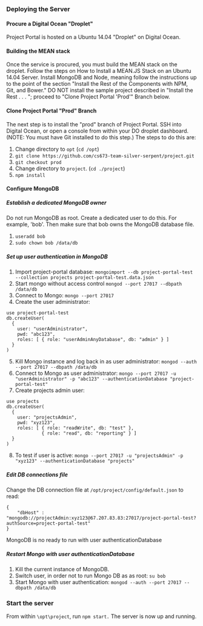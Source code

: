 ### Deploying the Server

#### Procure a Digital Ocean "Droplet"

Project Portal is hosted on a Ubuntu 14.04 "Droplet" on Digital Ocean.

#### Building the MEAN stack
Once the service is procured, you must build the MEAN stack on the droplet. Follow the steps on How to Install a MEAN.JS Stack on an Ubuntu 14.04 Server.
Install MongoDB and Node, meaning follow the instructions up to the point of the section "Install the Rest of the Components with NPM, Git, and Bower." DO NOT install the sample project described in "Install the Rest . . . "; proceed to "Clone Project Portal 'Prod'" Branch below.

#### Clone Project Portal "Prod" Branch

The next step is to install the "prod" branch of Project Portal. SSH into Digital Ocean, or open a console from within your DO droplet dashboard. (NOTE: You must have Git installed to do this step.) The steps to do this are:

1.  Change directory to `opt` (`cd /opt`)
2. `git clone https://github.com/cs673-team-silver-serpent/project.git`
3. `git checkout prod`
4. Change directory to `project`. (`cd ./project`)
5. `npm install`

#### Configure MongoDB

##### Establish a dedicated MongoDB owner
Do not run MongoDB as root. Create a dedicated user to do this. For example, 'bob'. Then make sure that bob owns the MongoDB database file.

1. `useradd bob`
2. `sudo chown bob /data/db`

##### Set up user authentication in MongoDB

1. Import project-portal database: `mongoimport --db project-portal-test --collection projects project-portal-test.data.json`
2. Start mongo without access control `mongod --port 27017 --dbpath /data/db`
3. Connect to Mongo: `mongo --port 27017`
4. Create the user administrator:
```
use project-portal-test
db.createUser(
  {
    user: "userAdministrator",
    pwd: "abc123",
    roles: [ { role: "userAdminAnyDatabase", db: "admin" } ]
  }
)
```
5. Kill Mongo instance and log back in as user administrator:
   `mongod --auth --port 27017 --dbpath /data/db`
6. Connect to Mongo as user administrator:
   `mongo --port 27017 -u "userAdministrator" -p "abc123" --authenticationDatabase "project-portal-test"`
7. Create projects admin user:
  ```
  use projects
  db.createUser(
    {
      user: "projectsAdmin",
      pwd: "xyz123",
      roles: [ { role: "readWrite", db: "test" },
               { role: "read", db: "reporting" } ]
    }
  )
  ```
8. To test if user is active:
`mongo --port 27017 -u "projectsAdmin" -p "xyz123" --authenticationDatabase "projects"`

##### Edit DB connections file

Change the DB connection file at `/opt/project/config/default.json` to read:

```
{
    "dbHost" : "mongodb://projectAdmin:xyz123@67.207.83.83:27017/project-portal-test?authSource=project-portal-test"
}
```

MongoDB is no ready to run with user authenticationDatabase

##### Restart Mongo with user authenticationDatabase

1. Kill the current instance of MongoDB.
2. Switch user, in order not to run Mongo DB as as root: `su bob`
2. Start Mongo with user authentication:
`mongod --auth --port 27017 --dbpath /data/db`


### Start the server

From within `\opt\project`, run `npm start.` The server is now up and running.

<!-- links -->
[Digital Ocean]: (https://www.digitalocean.com/products/droplets/)
[How to Install a MEAN.JS Stack on an Ubuntu 14.04 Server]: (https://www.digitalocean.com/community/tutorials/how-to-install-a-mean-js-stack-on-an-ubuntu-14-04-server)
